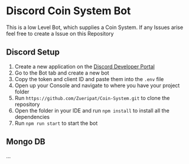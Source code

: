 # Discord Coin System Bot

This is a low Level Bot, which supplies a Coin System. If any Issues arise feel free to create a Issue on this Repository

## Discord Setup

1. Create a new application on the [Discord Developer Portal](https://discord.com/developers/applications)
2. Go to the Bot tab and create a new bot
3. Copy the token and client ID and paste them into the `.env` file
4. Open up your Console and navigate to where you have your project folder
5. Run `https://github.com/Zueripat/Coin-System.git` to clone the repository
6. Open the folder in your IDE and run `npm install` to install all the dependencies
7. Run `npm run start` to start the bot

## Mongo DB
...
